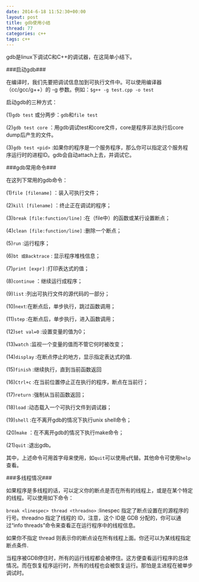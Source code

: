 ```yaml
---
date: 2014-6-18 11:52:30+00:00
layout: post
title: gdb使用小结
thread: 77
categories: c++
tags: c++
---
```


gdb是linux下调试C和C++的调试器，在这简单小结下。

###启动gdb###

在编译时，我们先要把调试信息加到可执行文件中。可以使用编译器（cc/gcc/g++）的 -g 参数。例如：`$g++ -g test.cpp -o test`

启动gdb的三种方式：

(1)`gdb test`  或分两步：`gdb`和`file test`

(2)`gdb test core` ：用gdb调试test和core文件，core是程序非法执行后core dump后产生的文件。

(3)`gdb test <pid>` :如果你的程序是一个服务程序，那么你可以指定这个服务程序运行时的进程ID。gdb会自动attach上去，并调试它。

###gdb常用命令###

在这列下常用的gdb命令：

(1)`file [filename]` ：装入可执行文件；

(2)`kill [filename]` ：终止正在调试的程序；

(3)`break [file:function/line]` :在（file中）的函数或某行设置断点；

(4)`clean [file:function/line]` :删除一个断点；

(5)`run` :运行程序；

(6)`bt 或Backtrace` : 显示程序堆栈信息；

(7)`print [expr]` :打印表达式的值；

(8)`continue` ：继续运行成程序；

(9)`list` :列出可执行文件的源代码的一部分；

(10)`next`:在断点后，单步执行，跳过函数调用；

(11)`step` :在断点后，单步执行，进入函数调用；

(12)`set val=0` :设置变量的值为0；

(13)`watch` :监视一个变量的值而不管它何时被改变；

(14)`display` :在断点停止的地方，显示指定表达式的值.

(15)`finish` :继续执行，直到当前函数返回

(16)`Ctrl+c` :在当前位置停止正在执行的程序，断点在当前行；

(17)`return` :强制从当前函数返回；

(18)`load` :动态载入一个可执行文件到调试器；

(19)`shell` :在不离开gdb的情况下执行unix shell命令；

(20)`make` ：在不离开gdb的情况下执行make命令；

(21)`quit` :退出gdb。


 其中，上述命令可用首字母来使用，如`quit`可以使用`q`代替。其他命令可使用`help`查看。


###多线程情况###

如果程序是多线程的话，可以定义你的断点是否在所有的线程上，或是在某个特定的线程。可以使用如下命令：

`break <linespec> thread <threadno>` :linespec 指定了断点设置在的源程序的行号。threadno 指定了线程的 ID，注意，这个 ID是 GDB 分配的，你可以通过“info threads”命令来查看正在运行程序中的线程信息。

如果你不指定 thread <threadno>则表示你的断点设在所有线程上面。你还可以为某线程指定断点条件.

当程序被GDB停住时，所有的运行线程都会被停住。这方便查看运行程序的总体情况。而在恢复程序运行时，所有的线程也会被恢复运行。那怕是主进程在被单步调试时。 

